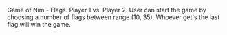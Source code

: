 Game of Nim - Flags.
Player 1 vs. Player 2.
User can start the game by choosing a number of flags between range (10, 35).
Whoever get's the last flag will win the game.
